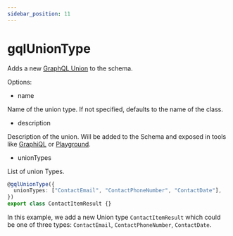 ```yaml
---
sidebar_position: 11
---
```


# gqlUnionType

Adds a new [GraphQL Union](https://graphql.org/learn/schema/#union-types) to the schema.

Options:

* name

Name of the union type. If not specified, defaults to the name of the class.

* description

Description of the union. Will be added to the Schema and exposed in tools like [GraphiQL](https://github.com/graphql/graphiql) or [Playground](https://github.com/graphql/graphql-playground).

* unionTypes

List of union Types.

```ts
@gqlUnionType({
  unionTypes: ["ContactEmail", "ContactPhoneNumber", "ContactDate"],
})
export class ContactItemResult {}
```

In this example, we add a new Union type `ContactItemResult` which could be one of three types: `ContactEmail`, `ContactPhoneNumber`, `ContactDate`.
